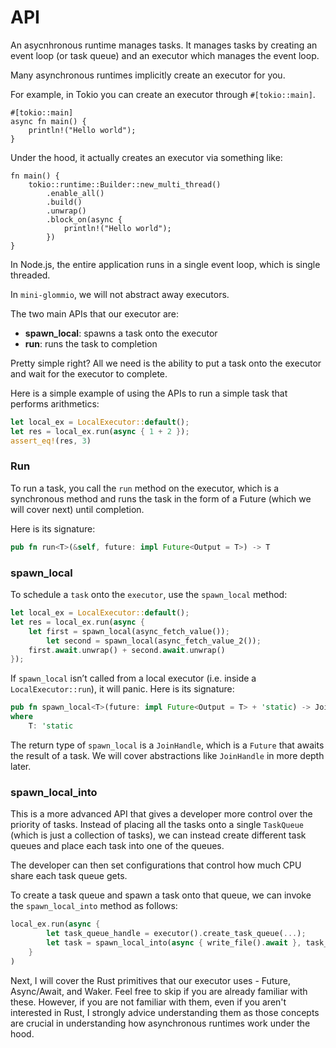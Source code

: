 # API

An asycnhronous runtime manages tasks. It manages tasks by creating an event loop (or task queue) and an executor which manages the event loop.

Many asynchronous runtimes implicitly create an executor for you.

For example, in Tokio you can create an executor through `#[tokio::main]`.

```
#[tokio::main]
async fn main() {
    println!("Hello world");
}
```

Under the hood, it actually creates an executor via something like:

```
fn main() {
    tokio::runtime::Builder::new_multi_thread()
        .enable_all()
        .build()
        .unwrap()
        .block_on(async {
            println!("Hello world");
        })
}
```

In Node.js, the entire application runs in a single event loop, which is single threaded.

In `mini-glommio`, we will not abstract away executors.

The two main APIs that our executor are:

- **spawn_local**: spawns a task onto the executor
- **run**: runs the task to completion

Pretty simple right? All we need is the ability to put a task onto the executor and wait for the executor to complete.

Here is a simple example of using the APIs to run a simple task that performs arithmetics:

```rust
let local_ex = LocalExecutor::default();
let res = local_ex.run(async { 1 + 2 });
assert_eq!(res, 3)
```

### Run

To run a task, you call the `run` method on the executor, which is a synchronous method and runs the task in the form of a Future (which we will cover next) until completion.

Here is its signature:

```rust
pub fn run<T>(&self, future: impl Future<Output = T>) -> T 
```

### spawn_local

To schedule a `task` onto the `executor`, use the `spawn_local` method:

```rust
let local_ex = LocalExecutor::default();
let res = local_ex.run(async {
    let first = spawn_local(async_fetch_value());
		let second = spawn_local(async_fetch_value_2());
    first.await.unwrap() + second.await.unwrap()
});
```

If `spawn_local` isn’t called from a local executor (i.e. inside a `LocalExecutor::run`), it will panic. Here is its signature:

```rust
pub fn spawn_local<T>(future: impl Future<Output = T> + 'static) -> JoinHandle<T>
where
    T: 'static
```

The return type of `spawn_local` is a `JoinHandle`, which is a `Future` that awaits the result of a task. We will cover abstractions like `JoinHandle` in more depth later.

### spawn_local_into

This is a more advanced API that gives a developer more control over the priority of tasks. Instead of placing all the tasks onto a single 
`TaskQueue` (which is just a collection of tasks), we can instead create different task queues and place each task into one of the queues.

The developer can then set configurations that control how much CPU share each task queue gets.

To create a task queue and spawn a task onto that queue, we can invoke the `spawn_local_into` method as follows:

```rust
local_ex.run(async {
		let task_queue_handle = executor().create_task_queue(...);
		let task = spawn_local_into(async { write_file().await }, task_queue_handle);
	}
)
```


Next, I will cover the Rust primitives that our executor uses - Future, Async/Await, and Waker. Feel free to skip if you are already familiar with these.
However, if you are not familiar with them, even if you aren't interested in Rust, I strongly advice understanding them as those concepts are
crucial in understanding how asynchronous runtimes work under the hood.